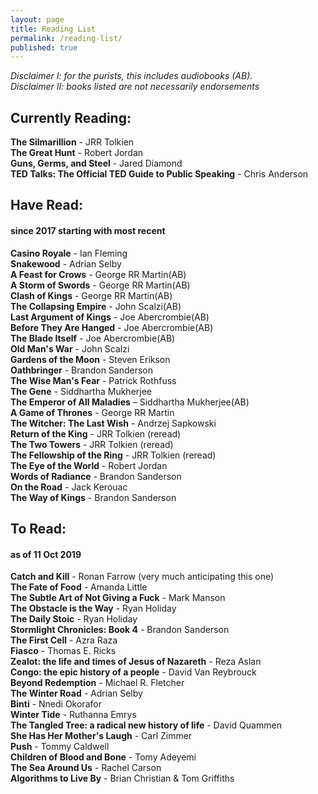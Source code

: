 ```yaml
---
layout: page
title: Reading List
permalink: /reading-list/
published: true
---
```

*Disclaimer I: for the purists, this includes audiobooks (AB).*
<br>
*Disclaimer II: books listed are not necessarily endorsements*
<br>
## Currently Reading:
**The Silmarillion** - JRR Tolkien<br>
**The Great Hunt** - Robert Jordan<br>
**Guns, Germs, and Steel** - Jared Diamond<br>
**TED Talks: The Official TED Guide to Public Speaking** - Chris Anderson<br>

## Have Read:
#### since 2017 starting with most recent
**Casino Royale** - Ian Fleming<br>
**Snakewood** - Adrian Selby<br>
**A Feast for Crows** - George RR Martin(AB)<br>
**A Storm of Swords** - George RR Martin(AB)<br>
**Clash of Kings** - George RR Martin(AB)<br>
**The Collapsing Empire** - John Scalzi(AB)<br>
**Last Argument of Kings** - Joe Abercrombie(AB)<br>
**Before They Are Hanged** - Joe Abercrombie(AB)<br>
**The Blade Itself** - Joe Abercrombie(AB)<br>
**Old Man's War** - John Scalzi<br>
**Gardens of the Moon** - Steven Erikson<br>
**Oathbringer** - Brandon Sanderson<br>
**The Wise Man's Fear** - Patrick Rothfuss<br>
**The Gene** - Siddhartha Mukherjee<br>
**The Emperor of All Maladies** – Siddhartha Mukherjee(AB)<br>
**A Game of Thrones** - George RR Martin<br>
**The Witcher: The Last Wish** - Andrzej Sapkowski<br>
**Return of the King** - JRR Tolkien (reread)<br>
**The Two Towers** - JRR Tolkien (reread)<br>
**The Fellowship of the Ring** - JRR Tolkien (reread)<br>
**The Eye of the World** - Robert Jordan<br>
**Words of Radiance** - Brandon Sanderson<br>
**On the Road** - Jack Kerouac<br>
**The Way of Kings** - Brandon Sanderson<br>
    
## To Read:
#### as of 11 Oct 2019
**Catch and Kill** - Ronan Farrow (very much anticipating this one)<br>
**The Fate of Food** - Amanda Little<br>
**The Subtle Art of Not Giving a Fuck** - Mark Manson<br>
**The Obstacle is the Way** - Ryan Holiday<br>
**The Daily Stoic** - Ryan Holiday<br>
**Stormlight Chronicles: Book 4** - Brandon Sanderson<br>
**The First Cell** - Azra Raza<br>
**Fiasco** - Thomas E. Ricks<br>
**Zealot: the life and times of Jesus of Nazareth** - Reza Aslan<br>
**Congo: the epic history of a people** - David Van Reybrouck<br>
**Beyond Redemption** - Michael R. Fletcher<br>
**The Winter Road** - Adrian Selby<br>
**Binti** - Nnedi Okorafor<br>
**Winter Tide** - Ruthanna Emrys<br>
**The Tangled Tree: a radical new history of life** - David Quammen<br>
**She Has Her Mother's Laugh** - Carl Zimmer<br>
**Push** - Tommy Caldwell<br>
**Children of Blood and Bone** - Tomy Adeyemi<br>
**The Sea Around Us** - Rachel Carson<br>
**Algorithms to Live By** - Brian Christian & Tom Griffiths<br>
